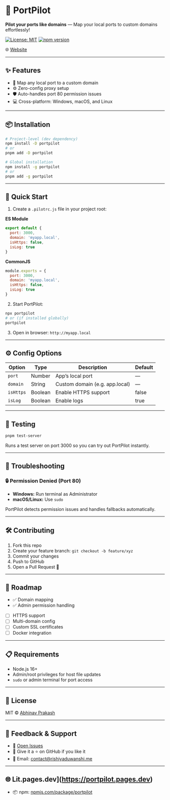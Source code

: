 # 🚀 PortPilot

**Pilot your ports like domains** — Map your local ports to custom domains effortlessly!

[![License: MIT](https://img.shields.io/badge/License-MIT-yellow.svg)](./LICENSE)
[![npm version](https://img.shields.io/npm/v/portpilot.svg)](https://www.npmjs.com/package/portpilot)

🌐 [Website](https://portpilot.pages.dev)

---

## ✨ Features

- 🔄 Map any local port to a custom domain  
- ⚙️ Zero-config proxy setup  
- 🛡️ Auto-handles port 80 permission issues  
- 💻 Cross-platform: Windows, macOS, and Linux  

---

## 📦 Installation

```bash
# Project-level (dev dependency)
npm install -D portpilot
# or
pnpm add -D portpilot

# Global installation
npm install -g portpilot
# or
pnpm add -g portpilot
```

---

## 🚀 Quick Start

1. Create a `.pilotrc.js` file in your project root:

**ES Module**
```js
export default {
  port: 3000,
  domain: 'myapp.local',
  isHttps: false,
  isLog: true
}
```

**CommonJS**
```js
module.exports = {
  port: 3000,
  domain: 'myapp.local',
  isHttps: false,
  isLog: true
}
```

2. Start PortPilot:

```bash
npx portpilot
# or (if installed globally)
portpilot
```

3. Open in browser: `http://myapp.local`

---

## ⚙️ Config Options

| Option     | Type    | Description                     | Default |
|------------|---------|---------------------------------|---------|
| `port`     | Number  | App’s local port                | —       |
| `domain`   | String  | Custom domain (e.g. app.local)  | —       |
| `isHttps`  | Boolean | Enable HTTPS support            | false   |
| `isLog`    | Boolean | Enable logs                     | true    |

---

## 🧪 Testing

```bash
pnpm test-server
```

Runs a test server on port 3000 so you can try out PortPilot instantly.

---

## 🧠 Troubleshooting

### 🔒 Permission Denied (Port 80)

- **Windows:** Run terminal as Administrator  
- **macOS/Linux:** Use `sudo`

PortPilot detects permission issues and handles fallbacks automatically.

---

## 🛠️ Contributing

1. Fork this repo  
2. Create your feature branch: `git checkout -b feature/xyz`  
3. Commit your changes  
4. Push to GitHub  
5. Open a Pull Request 🚀

---

## 🔮 Roadmap

- ✅ Domain mapping
- ✅ Admin permission handling
- [ ] HTTPS support
- [ ] Multi-domain config
- [ ] Custom SSL certificates
- [ ] Docker integration

---

## 📋 Requirements

- Node.js 16+
- Admin/root privileges for host file updates
- `sudo` or admin terminal for port access

---

## 📄 License

MIT © [Abhinav Prakash](https://github.com/rishiyaduwanshi)

---

## 💬 Feedback & Support

- 🐞 [Open Issues](https://github.com/rishiyaduwanshi/portpilot/issues)
- 🌟 Give it a ⭐ on GitHub if you like it
- 📧 Email: [contact@rishiyaduwanshi.me](mailto:contact@rishiyaduwanshi.me)
---

## 🌐 Lit.pages.dev](https://portpilot.pages.dev)
- 📦 npm: [npmjs.com/package/portpilot](https://www.npmjs.com/package/portpilot)

